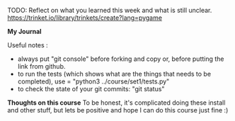 TODO: Reflect on what you learned this week and what is still unclear.
https://trinket.io/library/trinkets/create?lang=pygame

**My Journal**

Useful notes : 
- always put "git console" before forking and copy or, before putting the link from github.
- to run the tests (which shows what are the things that needs to be completed), use = "python3 ../course/set1/tests.py"
- to check the state of your git commits: "git status"

**Thoughts on this course**
To be honest, it's complicated doing these install and other stuff, but lets be positive and hope I can do this course just fine :)